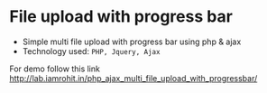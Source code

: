 File upload with progress bar 
========


* Simple multi file upload with progress bar using php & ajax
* Technology used: ``` PHP, Jquery, Ajax ```

For demo follow this link
http://lab.iamrohit.in/php_ajax_multi_file_upload_with_progressbar/


